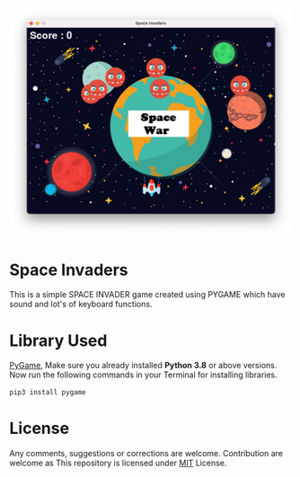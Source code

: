 ![](assets/image.png)

# Space Invaders

This is a simple SPACE INVADER game created using PYGAME which have sound and lot's of keyboard functions.

# Library Used

[PyGame](https://www.pygame.org/news), Make sure you already installed **Python 3.8** or above versions. Now run the following commands in your Terminal for installing libraries.

```bash
pip3 install pygame
```

# License

Any comments, suggestions or corrections are welcome. Contribution are welcome as This repository is licensed under [MIT](https://opensource.org/licenses/MIT) License.


